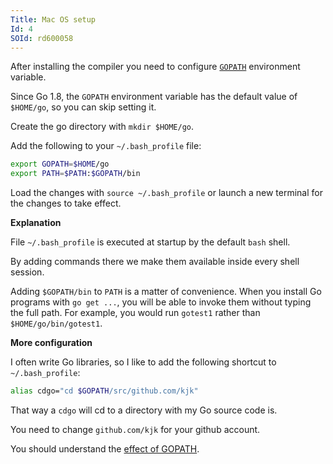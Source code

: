 ```yaml
---
Title: Mac OS setup
Id: 4
SOId: rd600058
---
```

After installing the compiler you need to configure [`GOPATH`](10) environment variable.

Since Go 1.8, the `GOPATH` environment variable has the default value of `$HOME/go`, so you can skip setting it.

Create the go directory with `mkdir $HOME/go`.

Add the following to your `~/.bash_profile` file:

```sh
export GOPATH=$HOME/go
export PATH=$PATH:$GOPATH/bin
```

Load the changes with `source ~/.bash_profile` or launch a new terminal for the changes to take effect.

**Explanation**

File `~/.bash_profile` is executed at startup by the default `bash` shell.

By adding commands there we make them available inside every shell session.

Adding `$GOPATH/bin` to `PATH` is a matter of convenience. When you install Go programs with `go get ...`, you will be able to invoke them without typing the full path. For example, you would run `gotest1` rather than `$HOME/go/bin/gotest1`.

**More configuration**

I often write Go libraries, so I like to add the following shortcut to `~/.bash_profile`:

```sh
alias cdgo="cd $GOPATH/src/github.com/kjk"
```

That way a `cdgo` will cd to a directory with my Go source code is.

You need to change `github.com/kjk` for your github account.

You should understand the [effect of GOPATH](10).